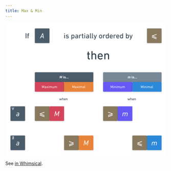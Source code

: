 ```yaml
---
title: Max & Min
---
```


![](max-and-min.png)

See [in Whimsical](https://whimsical.com/max-and-min-HFsYGigu4ptKG3UZmpRTSB).
